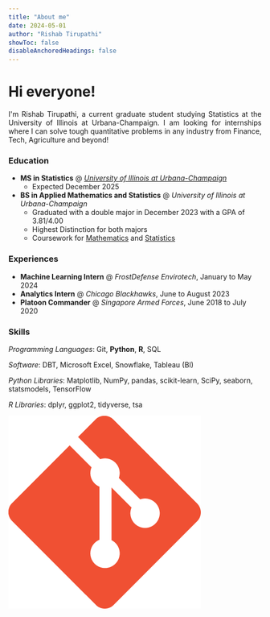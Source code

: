 ```yaml
---
title: "About me"
date: 2024-05-01
author: "Rishab Tirupathi"
showToc: false
disableAnchoredHeadings: false
---
```

# Hi everyone!

<p align="justify"> 
I'm Rishab Tirupathi, a current graduate student studying Statistics at the University of Illinois at Urbana-Champaign. I am looking for internships where I can solve tough quantitative problems in any industry from Finance, Tech, Agriculture and beyond! 
</p>

### Education
- **MS in Statistics** @ [_University of Illinois at Urbana-Champaign_](https://illinois.edu/)
  - Expected December 2025
- **BS in Applied Mathematics and Statistics** @ _University of Illinois at Urbana-Champaign_
  - Graduated with a double major in December 2023 with a GPA of 3.81/4.00
  - Highest Distinction for both majors
  - Coursework for [Mathematics](https://rishab-t0910.github.io/website/courses/math) and [Statistics](https://rishab-t0910.github.io/website/courses/stats)
 
### Experiences
- **Machine Learning Intern** @ _FrostDefense Envirotech_, January to May 2024
- **Analytics Intern** @ _Chicago Blackhawks_, June to August 2023
- **Platoon Commander** @ _Singapore Armed Forces_, June 2018 to July 2020

### Skills
_Programming Languages_: Git, **Python**, **R**, SQL

_Software_: DBT, Microsoft Excel, Snowflake, Tableau (BI)

_Python Libraries_: Matplotlib, NumPy, pandas, scikit-learn, SciPy, seaborn, statsmodels, TensorFlow

_R Libraries_: dplyr, ggplot2, tidyverse, tsa

<img src="https://github.com/rishab-t0910/website/blob/main/static/Git.png"/>

